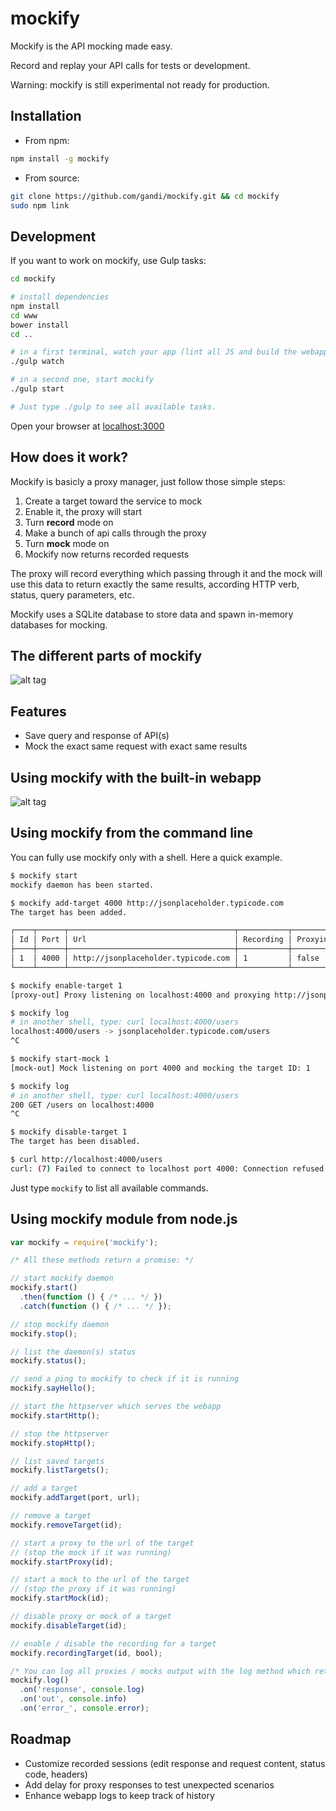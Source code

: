# mockify

Mockify is the API mocking made easy.

Record and replay your API calls for tests or development.

Warning: mockify is still experimental not ready for production.

## Installation

* From npm:
``` bash
npm install -g mockify
```

* From source:
``` bash
git clone https://github.com/gandi/mockify.git && cd mockify
sudo npm link
```

## Development

If you want to work on mockify, use Gulp tasks:

``` bash
cd mockify

# install dependencies
npm install
cd www
bower install
cd ..

# in a first terminal, watch your app (lint all JS and build the webapp for each modification)
./gulp watch

# in a second one, start mockify
./gulp start

# Just type ./gulp to see all available tasks.
```

Open your browser at [localhost:3000](http://localhost:3000)

## How does it work?

Mockify is basicly a proxy manager, just follow those simple steps:

1. Create a target toward the service to mock
1. Enable it, the proxy will start
1. Turn **record** mode on
1. Make a bunch of api calls through the proxy
1. Turn **mock** mode on
1. Mockify now returns recorded requests

The proxy will record everything which passing through it and the mock will use this data to return exactly the same results, according HTTP verb, status, query parameters, etc.

Mockify uses a SQLite database to store data and spawn in-memory databases for mocking.

## The different parts of mockify

![alt tag](https://github.com/gandi/mockify/blob/master/doc/architecture.png)

## Features

* Save query and response of API(s)
* Mock the exact same request with exact same results

## Using mockify with the built-in webapp

![alt tag](https://github.com/gandi/mockify/blob/master/doc/mockify.png)

## Using mockify from the command line

You can fully use mockify only with a shell. Here a quick example.

``` bash
$ mockify start
mockify daemon has been started.

$ mockify add-target 4000 http://jsonplaceholder.typicode.com
The target has been added.

┌────┬──────┬─────────────────────────────────────┬───────────┬──────────┬─────────┬─────────┐
│ Id │ Port │ Url                                 │ Recording │ Proxying │ Mocking │ Enabled │
├────┼──────┼─────────────────────────────────────┼───────────┼──────────┼─────────┼─────────┤
│ 1  │ 4000 │ http://jsonplaceholder.typicode.com │ 1         │ false    │ false   │ false   │
└────┴──────┴─────────────────────────────────────┴───────────┴──────────┴─────────┴─────────┘

$ mockify enable-target 1
[proxy-out] Proxy listening on localhost:4000 and proxying http://jsonplaceholder.typicode.com

$ mockify log
# in another shell, type: curl localhost:4000/users
localhost:4000/users -> jsonplaceholder.typicode.com/users
^C

$ mockify start-mock 1
[mock-out] Mock listening on port 4000 and mocking the target ID: 1

$ mockify log
# in another shell, type: curl localhost:4000/users
200 GET /users on localhost:4000
^C

$ mockify disable-target 1
The target has been disabled.

$ curl http://localhost:4000/users
curl: (7) Failed to connect to localhost port 4000: Connection refused
```

Just type ``mockify`` to list all available commands.

## Using mockify module from node.js

``` js
var mockify = require('mockify');

/* All these methods return a promise: */

// start mockify daemon
mockify.start()
  .then(function () { /* ... */ })
  .catch(function () { /* ... */ });

// stop mockify daemon
mockify.stop();

// list the daemon(s) status
mockify.status();

// send a ping to mockify to check if it is running
mockify.sayHello();

// start the httpserver which serves the webapp
mockify.startHttp();

// stop the httpserver
mockify.stopHttp();

// list saved targets
mockify.listTargets();

// add a target
mockify.addTarget(port, url);

// remove a target
mockify.removeTarget(id);

// start a proxy to the url of the target
// (stop the mock if it was running)
mockify.startProxy(id);

// start a mock to the url of the target
// (stop the proxy if it was running)
mockify.startMock(id);

// disable proxy or mock of a target
mockify.disableTarget(id);

// enable / disable the recording for a target
mockify.recordingTarget(id, bool);

/* You can log all proxies / mocks output with the log method which returns an eventEmitter: */
mockify.log()
  .on('response', console.log)
  .on('out', console.info)
  .on('error_', console.error);
```

## Roadmap

* Customize recorded sessions (edit response and request content, status code, headers)
* Add delay for proxy responses to test unexpected scenarios
* Enhance webapp logs to keep track of history
